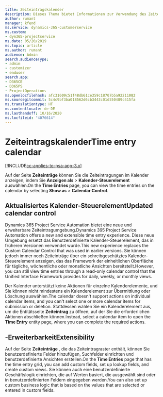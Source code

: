 ```yaml
---
title: Zeiteintragskalender
description: Dieses Thema bietet Informationen zur Verwendung des Zeiteintragskalenders.
author: rumant
manager: kfend
ms.service: dynamics-365-customerservice
ms.custom:
- dyn365-projectservice
ms.date: 05/20/2019
ms.topic: article
ms.author: rumant
audience: Admin
search.audienceType:
- admin
- customizer
- enduser
search.app:
- D365CE
- D365PS
- ProjectOperations
ms.openlocfilehash: afc31609c51f48db61ce359c18707b5a92211082
ms.sourcegitcommit: 5c4c9bf3ba018562d6cb3443c01d550489c415fa
ms.translationtype: HT
ms.contentlocale: de-DE
ms.lasthandoff: 10/16/2020
ms.locfileid: "4076614"
---
```

# <a name="time-entry-calendar"></a><span data-ttu-id="b6a45-103">Zeiteintragskalender</span><span class="sxs-lookup"><span data-stu-id="b6a45-103">Time entry calendar</span></span>

[!INCLUDE[cc-applies-to-psa-app-3.x](../includes/cc-applies-to-psa-app-3x.md)]

<span data-ttu-id="b6a45-104">Auf der Seite **Zeiteinträge** können Sie die Zeiteintragungen im Kalender anzeigen, indem Sie **Anzeigen als** \> **Kalender-Steuerelement** auswählen.</span><span class="sxs-lookup"><span data-stu-id="b6a45-104">On the **Time Entries** page, you can view the time entries on the calendar by selecting **Show as** \> **Calendar Control**.</span></span>

## <a name="updated-calendar-control"></a><span data-ttu-id="b6a45-105">Aktualisiertes Kalender-Steuerelement</span><span class="sxs-lookup"><span data-stu-id="b6a45-105">Updated calendar control</span></span>

<span data-ttu-id="b6a45-106">Dynamics 365 Project Service Automation bietet eine neue und erweiterbare Zeiteintragumgebung.</span><span class="sxs-lookup"><span data-stu-id="b6a45-106">Dynamics 365 Project Service Automation offers a new and extensible time entry experience.</span></span> <span data-ttu-id="b6a45-107">Diese neue Umgebung ersetzt das Benutzerdefinierte Kalender-Steuerelement, das in früheren Versionen verwendet wurde.</span><span class="sxs-lookup"><span data-stu-id="b6a45-107">This new experience replaces the Custom Calendar Control that was used in earlier versions.</span></span> <span data-ttu-id="b6a45-108">Sie können jedoch immer noch Zeiteinträge über ein schreibgeschütztes Kalender-Steuerelement anzeigen, das das Framework der einheitlichen Oberfläche für tägliche, wöchentliche oder monatliche Ansichten bereitstellt.</span><span class="sxs-lookup"><span data-stu-id="b6a45-108">However, you can still view time entries through a read-only calendar control that the Unified Interface Framework provides for daily, weekly, or monthly views.</span></span>

<span data-ttu-id="b6a45-109">Der Kalender unterstützt keine Aktionen für einzelne Kalenderelemente, und Sie können nicht mindestens ein Kalenderelement zur Übermittlung oder Löschung auswählen.</span><span class="sxs-lookup"><span data-stu-id="b6a45-109">The calendar doesn't support actions on individual calendar items, and you can't select one or more calendar items for submission or deletion.</span></span> <span data-ttu-id="b6a45-110">Stattdessen wählen Sie ein Kalenderelement aus, um die Entitätsseite **Zeiteintrag** zu öffnen, auf der Sie die erforderlichen Aktionen abschließen können.</span><span class="sxs-lookup"><span data-stu-id="b6a45-110">Instead, select a calendar item to open the **Time Entry** entity page, where you can complete the required actions.</span></span>

## <a name="extensibility"></a><span data-ttu-id="b6a45-111">-Erweiterbarkeit</span><span class="sxs-lookup"><span data-stu-id="b6a45-111">Extensibility</span></span>

<span data-ttu-id="b6a45-112">Auf der Seite **Zeiteinträge** , die das Zeiteintragraster enthält, können Sie benutzerdefinierte Felder hinzufügen, Suchfelder einrichten und benutzerdefinierte Ansichten erstellen.</span><span class="sxs-lookup"><span data-stu-id="b6a45-112">On the **Time Entries** page that has the time entry grid, you can add custom fields, set up lookup fields, and create custom views.</span></span> <span data-ttu-id="b6a45-113">Sie können auch eine benutzerdefinierte Geschäftslogik einrichten, die auf Werten basiert, die ausgewählt sind oder in benutzerdefinierten Feldern eingegeben werden.</span><span class="sxs-lookup"><span data-stu-id="b6a45-113">You can also set up custom business logic that is based on the values that are selected or entered in custom fields.</span></span>
